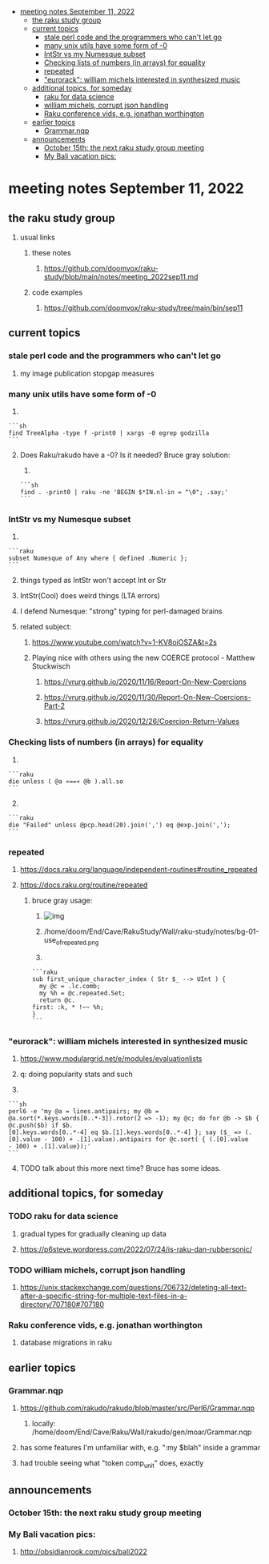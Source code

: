 - [meeting notes September 11, 2022](#orgf87feb0)
  - [the raku study group](#org85fe755)
  - [current topics](#orgb73a9b5)
    - [stale perl code and the programmers who can't let go](#orgf3e369b)
    - [many unix utils have some form of -0](#org5d03598)
    - [IntStr vs my Numesque subset](#org46a44a6)
    - [Checking lists of numbers (in arrays) for equality](#orgdb21a95)
    - [repeated](#org33fd1b3)
    - ["eurorack": william michels interested in synthesized music](#orgf1e112a)
  - [additional topics, for someday](#org1b8dc55)
    - [raku for data science](#org5fa5cb9)
    - [william michels, corrupt json handling](#org1d261d5)
    - [Raku conference vids, e.g. jonathan worthington](#orgada69d5)
  - [earlier topics](#orgc5b0ea3)
    - [Grammar.nqp](#orgece68a0)
  - [announcements](#org6bbb097)
    - [October 15th: the next raku study group meeting](#orgabfda7d)
    - [My Bali vacation pics:](#orge89030a)


<a id="orgf87feb0"></a>

# meeting notes September 11, 2022


<a id="org85fe755"></a>

## the raku study group

1.  usual links

    1.  these notes
    
        1.  <https://github.com/doomvox/raku-study/blob/main/notes/meeting_2022sep11.md>
    
    2.  code examples
    
        1.  <https://github.com/doomvox/raku-study/tree/main/bin/sep11>


<a id="orgb73a9b5"></a>

## current topics


<a id="orgf3e369b"></a>

### stale perl code and the programmers who can't let go

1.  my image publication stopgap measures


<a id="org5d03598"></a>

### many unix utils have some form of -0

1.  

    ```sh
    find TreeAlpha -type f -print0 | xargs -0 egrep godzilla
    ```

2.  Does Raku/rakudo have a -0? Is it needed? Bruce gray solution:

    1.  
    
        ```sh
        find . -print0 | raku -ne 'BEGIN $*IN.nl-in = "\0"; .say;'
        ```


<a id="org46a44a6"></a>

### IntStr vs my Numesque subset

1.  

    ```raku
    subset Numesque of Any where { defined .Numeric };
    ```

2.  things typed as IntStr won't accept Int or Str

3.  IntStr(Cool) does weird things (LTA errors)

4.  I defend Numesque: "strong" typing for perl-damaged brains

5.  related subject:

    1.  <https://www.youtube.com/watch?v=1-KV8oiOSZA&t=2s>
    
    2.  Playing nice with others using the new COERCE protocol - Matthew Stuckwisch
    
        1.  <https://vrurg.github.io/2020/11/16/Report-On-New-Coercions>
        
        2.  <https://vrurg.github.io/2020/11/30/Report-On-New-Coercions-Part-2>
        
        3.  <https://vrurg.github.io/2020/12/26/Coercion-Return-Values>


<a id="orgdb21a95"></a>

### Checking lists of numbers (in arrays) for equality

1.  

    ```raku
    die unless ( @a »==« @b ).all.so
    ```

2.  

    ```raku
    die "Failed" unless @pcp.head(20).join(',') eq @exp.join(',');
    ```


<a id="org33fd1b3"></a>

### repeated

1.  <https://docs.raku.org/language/independent-routines#routine_repeated>

2.  <https://docs.raku.org/routine/repeated>

    1.  bruce gray usage:
    
        1.  ![img](https://github.com/doomvox/raku-study/notes/bg-01-use_of_repeated.png)
        
        2.  /home/doom/End/Cave/RakuStudy/Wall/raku-study/notes/bg-01-use<sub>of</sub><sub>repeated.png</sub>
        
        3.  
        
            ```raku
            sub first_unique_character_index ( Str $_ --> UInt ) { 
              my @c = .lc.comb;
              my %h = @c.repeated.Set;
              return @c.
            first: :k, * !~~ %h;
            }
            ```


<a id="orgf1e112a"></a>

### "eurorack": william michels interested in synthesized music

1.  <https://www.modulargrid.net/e/modules/evaluationlists>

2.  q: doing popularity stats and such

3.  

    ```sh
    perl6 -e 'my @a = lines.antipairs; my @b = @a.sort(*.keys.words[0..*-3]).rotor(2 => -1); my @c; do for @b -> $b { @c.push($b) if $b.
    [0].keys.words[0..*-4] eq $b.[1].keys.words[0..*-4] }; say ($_ => (.[0].value - 100) + .[1].value).antipairs for @c.sort( { (.[0].value
    - 100) + .[1].value});'
    ```

4.  TODO talk about this more next time?  Bruce has some ideas.


<a id="org1b8dc55"></a>

## additional topics, for someday


<a id="org5fa5cb9"></a>

### TODO raku for data science

1.  gradual types for gradually cleaning up data

2.  <https://p6steve.wordpress.com/2022/07/24/is-raku-dan-rubbersonic/>


<a id="org1d261d5"></a>

### TODO william michels, corrupt json handling

1.  <https://unix.stackexchange.com/questions/706732/deleting-all-text-after-a-specific-string-for-multiple-text-files-in-a-directory/707180#707180>


<a id="orgada69d5"></a>

### Raku conference vids, e.g. jonathan worthington

1.  database migrations in raku


<a id="orgc5b0ea3"></a>

## earlier topics


<a id="orgece68a0"></a>

### Grammar.nqp

1.  <https://github.com/rakudo/rakudo/blob/master/src/Perl6/Grammar.nqp>

    1.  locally: /home/doom/End/Cave/Raku/Wall/rakudo/gen/moar/Grammar.nqp

2.  has some features I'm unfamiliar with, e.g. ":my $blah" inside a grammar

3.  had trouble seeing what "token comp<sub>unit</sub>" does, exactly


<a id="org6bbb097"></a>

## announcements


<a id="orgabfda7d"></a>

### October 15th: the next raku study group meeting


<a id="orge89030a"></a>

### My Bali vacation pics:

1.  <http://obsidianrook.com/pics/bali2022>
